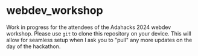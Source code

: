 # webdev_workshop

Work in progress for the attendees of the Adahacks 2024 webdev workshop. Please use `git` to clone this repository on your device. This will allow for seamless setup when I ask you to "pull" any more updates on the day of the hackathon.

